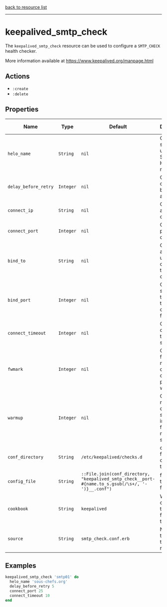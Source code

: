[back to resource list](https://github.com/sous-chefs/keepalived#resources)

---

# keepalived_smtp_check

The `keepalived_smtp_check` resource can be used to configure a `SMTP_CHECK` health checker.

More information available at <https://www.keepalived.org/manpage.html>

## Actions

- `:create`
- `:delete`

## Properties

| Name                  | Type          |  Default | Description | Allowed Values |
----------------------- | ------------- | -------- | ----------- | -------------- |
| `helo_name`           | `String`      | `nil` | Optional string to use for the SMTP HELO request | |
| `delay_before_retry`  | `Integer`     | `nil` | Optional delay before retry after failure | |
| `connect_ip`          | `String`      | `nil` | Optional IP address to connect to | |
| `connect_port`        | `Integer`     | `nil` | Optional port to connect to | |
| `bind_to`             | `String`      | `nil` | Optional address to use to originate the connection | |
| `bind_port`           | `Integer`     | `nil` | Optional source port to originate the connection from | |
| `connect_timeout`     | `Integer`     | `nil` | Optional connection timeout in seconds | |
| `fwmark`              | `Integer`     | `nil`| Optional fwmark to mark all outgoing checker packets with | |
| `warmup`              | `Integer`     | `nil`| Optional random delay to start the initial check for maximum N seconds | |
| `conf_directory`      | `String`      | `/etc/keepalived/checks.d` | directory for the config file to reside in | |
| `config_file`         | `String`      | `::File.join(conf_directory, "keepalived_smtp_check__port-#{name.to_s.gsub(/\s+/, '-')}__.conf")` | full path to the config file | |
| `cookbook`            | `String`      | `keepalived` | Which cookbook to look in for the template | |
| `source`              | `String`      | `smtp_check.conf.erb` | Name of the template to render | |

## Examples

```ruby
keepalived_smtp_check 'smtp01' do
  helo_name 'sous-chefs.org'
  delay_before_retry 5
  connect_port 25
  connect_timeout 10
end
```
